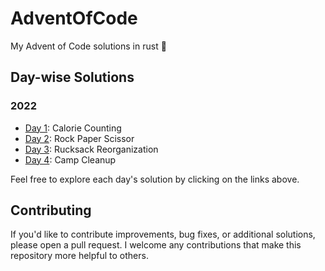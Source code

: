 # AdventOfCode
My Advent of Code solutions in rust 🦀

## Day-wise Solutions

### 2022
- [Day 1](./AoC_2022/day_1): Calorie Counting
- [Day 2](./AoC_2022/day_2): Rock Paper Scissor
- [Day 3](./AoC_2022/day_3): Rucksack Reorganization
- [Day 4](./AoC_2022/day_4): Camp Cleanup

Feel free to explore each day's solution by clicking on the links above.

## Contributing
If you'd like to contribute improvements, bug fixes, or additional solutions, please open a pull request. I welcome any contributions that make this repository more helpful to others.
